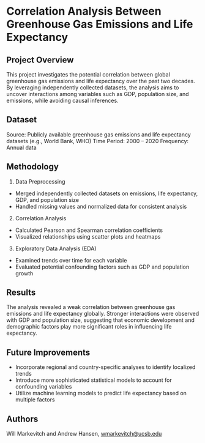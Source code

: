 # Correlation Analysis Between Greenhouse Gas Emissions and Life Expectancy

## Project Overview
This project investigates the potential correlation between global greenhouse gas emissions and life expectancy over the past two decades. By leveraging independently collected datasets, the analysis aims to uncover interactions among variables such as GDP, population size, and emissions, while avoiding causal inferences.

## Dataset
Source: Publicly available greenhouse gas emissions and life expectancy datasets (e.g., World Bank, WHO)
Time Period: 2000 – 2020
Frequency: Annual data

## Methodology
1. Data Preprocessing
- Merged independently collected datasets on emissions, life expectancy, GDP, and population size
- Handled missing values and normalized data for consistent analysis
2. Correlation Analysis
- Calculated Pearson and Spearman correlation coefficients
- Visualized relationships using scatter plots and heatmaps
3. Exploratory Data Analysis (EDA)
- Examined trends over time for each variable
- Evaluated potential confounding factors such as GDP and population growth

## Results
The analysis revealed a weak correlation between greenhouse gas emissions and life expectancy globally. Stronger interactions were observed with GDP and population size, suggesting that economic development and demographic factors play more significant roles in influencing life expectancy.

## Future Improvements
- Incorporate regional and country-specific analyses to identify localized trends
- Introduce more sophisticated statistical models to account for confounding variables
- Utilize machine learning models to predict life expectancy based on multiple factors

## Authors
Will Markevitch and Andrew Hansen, wmarkevitch@ucsb.edu
